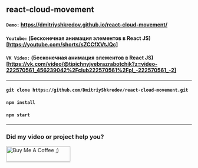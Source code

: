 ## react-cloud-movement

#### `Demo:` https://dmitriyshkredov.github.io/react-cloud-movement/

#### `Youtube:` (Бесконечная анимация элементов в React JS)[https://youtube.com/shorts/sZCCfXVtJQc]

#### `VK Video:` (Бесконечная анимация элементов в React JS)[https://vk.com/video/@tipichnyjvebrazrabotchik?z=video-222570561_456239042%2Fclub222570561%2Fpl_-222570561_-2]

---

#### `git clone https://github.com/DmitriyShkredov/react-cloud-movement.git`

#### `npm install`

#### `npm start`

---

### Did my video or project help you?

<a href="https://www.buymeacoffee.com/DmitriyShkredov" target="_blank"><img src="https://www.buymeacoffee.com/assets/img/custom_images/orange_img.png" alt="Buy Me A Coffee ;)" style="height: 41px !important;width: 174px !important;box-shadow: 0px 3px 2px 0px rgba(190, 190, 190, 0.5) !important;-webkit-box-shadow: 0px 3px 2px 0px rgba(190, 190, 190, 0.5) !important;" ></a>
